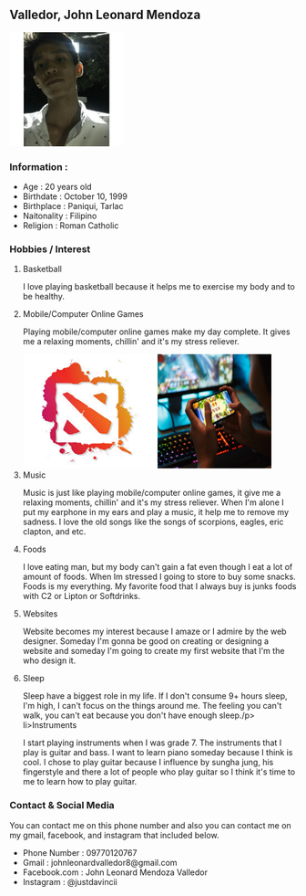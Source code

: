 ## Valledor, John Leonard Mendoza

<img src="https://github.com/leonardda-vinci/theLeonarddavinci/blob/master/leonard.jpg" width="200" height="200"/></div>

<h3>Information : </h3>
<ul>
  <li>Age : 20 years old</li>
  <li>Birthdate : October 10, 1999</li>
  <li>Birthplace : Paniqui, Tarlac</li>
  <li>Naitonality : Filipino</li>
  <li>Religion : Roman Catholic</li>
</ul>

### Hobbies / Interest
<ol>
  <li>Basketball</li>
  <p>I love playing basketball because it helps me to exercise my body and to be healthy.</p>
  <li>Mobile/Computer Online Games</li>
  <p>Playing mobile/computer online games make my day complete. It gives me a relaxing moments, chillin' and it's my stress reliever.</p>
  <img src="https://github.com/leonardda-vinci/theLeonarddavinci/blob/master/dota2.jpg" width"200" height="200"/></div><img src="https://github.com/leonardda-vinci/theLeonarddavinci/blob/master/mobile%26computer%20online%20games.jpg" width="200" height="200"/></div>
  <li>Music</li>
  <p>Music is just like playing mobile/computer online games, it give me a relaxing moments, chillin' and it's my stress reliever. When I'm alone I put my earphone in my ears and play a music, it help me to remove my sadness. I love the old songs like the songs of scorpions, eagles, eric clapton, and etc.</p>
  <li>Foods</li>
  <p>I love eating man, but my body can't gain a fat even though I  eat a lot of amount of foods. When Im stressed I going to store to buy some snacks. Foods is my everything. My favorite food that I always buy is junks foods with C2 or Lipton or Softdrinks. </p>
  <li>Websites</li>
  <p>Website becomes my interest because I amaze or I admire by the web designer. Someday I'm gonna be good on creating or designing a website and someday I'm going to create my first website that I'm the who design it.</p>
  <li>Sleep</li>
  <p>Sleep have a biggest role in my life. If I don't consume 9+ hours sleep, I'm high, I can't focus on the things around me. The feeling you can't walk, you can't eat because you don't have enough sleep./p>
  li>Instruments</li>
  <p>I start playing instruments when I was grade 7. The instruments that I play is guitar and bass. I want to learn piano someday because I think is cool. I chose to play guitar because I influence by sungha jung, his fingerstyle and there a lot of people who play guitar so I think it's time to me to learn how to play guitar.</p>
</ol>

### Contact & Social Media
<p>You can contact me on this phone number and also you can contact me on my gmail, facebook, and instagram that included below.
  <ul>
    <li>Phone Number : 09770120767</li>
    <li>Gmail : johnleonardvalledor8@gmail.com</li>
    <li>Facebook.com : John Leonard Mendoza Valledor</li>
    <li>Instagram : @justdavincii</li>
</ul>

